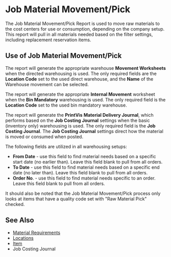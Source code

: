 # Job Material Movement/Pick

The Job Material Movement/Pick Report is used to move raw materials to the cost centers for use or consumption, depending on the company setup. This report will pull in all materials needed based on the filter settings, including replacement reservation items.

## Use of Job Material Movement/Pick

The report will generate the appropriate warehouse **Movement Worksheets** when the directed warehousing is used. The only required fields are the **Location Code** set to the used direct warehouse, and the **Name** of the Warehouse movement can be selected.

The report will generate the appropriate **Internal Movement** worksheet when the **Bin Mandatory** warehousing is used. The only required field is the **Location Code** set to the used bin mandatory warehouse.

The report will generate the **PrintVis** **Material Delivery Journal**, which performs based on the **Job Costing Journal** settings when the basic (inventory only) warehousing is used. The only required field is the **Job Costing Journal**. The **Job Costing Journal** settings direct how the material is moved or consumed when posted.

The following fields are utilized in all warehousing setups:

- **From Date** - use this field to find material needs based on a specific start date (no earlier than).  Leave this field blank to pull from all orders.
- **To Date** - use this field to find material needs based on a specific end date (no later than).  Leave this field blank to pull from all orders.
- **Order No**. - use this field to find material needs specific to an order. Leave this field blank to pull from all orders.

It should also be noted that the Job Material Movement/Pick process only looks at items that have a quality code set with "Raw Material Pick" checked.

## See Also

- <a href="../pvsmaterialreq/" target="_self">Material Requirements</a>
- <a href="../location/" target="_self">Locations</a>
- <a href="../item/" target="_self">Item</a>
- Job Costing Journal